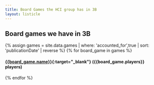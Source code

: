 ```yaml
---
title: Board Games the HCI group has in 3B
layout: listicle
---
```


## Board games we have in 3B

{% assign games = site.data.games | where: 'accounted_for',true | sort: 'publicationDate' | reverse %}
{% for board_game in games %}
#### [{{board_game.name}}]({{board_game.game_info}}){:target="_blank"} ({{board_game.players}} players)
{% endfor %}